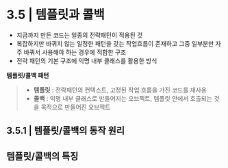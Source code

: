 # 3.5 | 템플릿과 콜백
* 지금까지 만든 코드는 일종의 전략패턴이 적용된 것
* 복잡하지만 바뀌지 않는 일정한 패턴을 갖는 작업흐름이 존재하고 그중 일부분만 자주 바꿔서 사용해야 하는 경우에 적합한 구조
* 전략 패턴의 기본 구조에 익명 내부 클래스를 활용한 방식

**템플릿/콜백 패턴**
> - **템플릿** : 전략패턴의 컨텍스트, 고정된 작업 흐름을 가진 코드를 재사용 
> - **콜백** : 익명 내부 클래스로 만들어지는 오브젝트, 템플릿 안에서 호출되는 것을 목적으로 만들어진 오브젝트

## 3.5.1 | 템플릿/콜백의 동작 원리

## 템플릿/콜백의 특징


